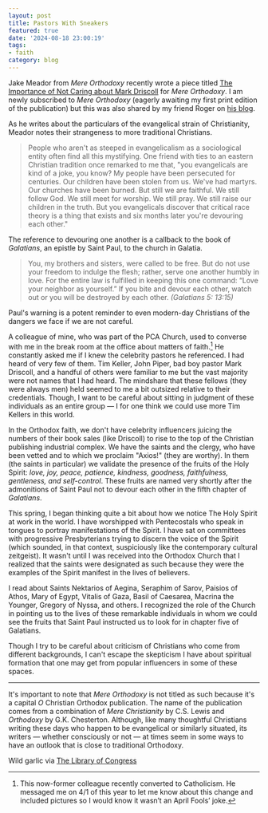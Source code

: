 ```yaml
---
layout: post
title: Pastors With Sneakers
featured: true
date: '2024-08-18 23:00:19'
tags:
- faith
category: blog
---
```


Jake Meador from *Mere Orthodoxy* recently wrote a piece titled [The Importance of Not Caring about Mark Driscoll](https://mereorthodoxy.com/after-evangelicalism-new-mainline) for *Mere Orthodoxy*. I am newly subscribed to _Mere Orthodoxy_ (eagerly awaiting my first print edition of the publication) but this was also shared by my friend Roger on [his blog](https://intellectualoid.com). 

As he writes about the particulars of the evangelical strain of Christianity, Meador notes their strangeness to more traditional Christians.

> People who aren't as steeped in evangelicalism as a sociological entity often find all this mystifying. One friend with ties to an eastern Christian tradition once remarked to me that, "you evangelicals are kind of a joke, you know? My people have been persecuted for centuries. Our children have been stolen from us. We've had martyrs. Our churches have been burned. But still we are faithful. We still follow God. We still meet for worship. We still pray. We still raise our children in the truth. But you evangelicals discover that critical race theory is a thing that exists and six months later you're devouring each other."

The reference to devouring one another is a callback to the book of _Galatians_, an epistle by Saint Paul, to the church in Galatia.

> You, my brothers and sisters, were called to be free. But do not use your freedom to indulge the flesh; rather, serve one another humbly in love. For the entire law is fulfilled in keeping this one command: “Love your neighbor as yourself.” If you bite and devour each other, watch out or you will be destroyed by each other. _(Galatians 5: 13:15)_

Paul's warning is a potent reminder to even modern-day Christians of the dangers we face if we are not careful. 

A colleague of mine, who was part of the PCA Church, used to converse with me in the break room at the office about matters of faith.[^1] He constantly asked me if I knew the celebrity pastors he referenced. I had heard of very few of them. Tim Keller, John Piper, bad boy pastor Mark Driscoll, and a handful of others were familiar to me but the vast majority were not names that I had heard. The mindshare that these fellows (they were always men) held seemed to me a bit outsized relative to their credentials. Though, I want to be careful about sitting in judgment of these individuals as an entire group — I for one think we could use more Tim Kellers in this world. 

In the Orthodox faith, we don't have celebrity influencers juicing the numbers of their book sales (like Driscoll) to rise to the top of the Christian publishing industrial complex. We have the saints and the clergy, who have been vetted and to which we proclaim "Axios!" (they are worthy). In them (the saints in particular) we validate the presence of the fruits of the Holy Spirit: _love, joy, peace, patience, kindness, goodness, faithfulness, gentleness, and self-control_. These fruits are named very shortly after the admonitions of Saint Paul not to devour each other in the fifth chapter of _Galatians_.

This spring, I began thinking quite a bit about how we notice The Holy Spirit at work in the world. I have worshipped with Pentecostals who speak in tongues to portray manifestations of the Spirit. I have sat on committees with progressive Presbyterians trying to discern the voice of the Spirit (which sounded, in that context, suspiciously like the contemporary cultural zeitgeist). It wasn't until I was received into the Orthodox Church that I realized that the saints were designated as such because they were the examples of the Spirit manifest in the lives of believers. 

I read about Saints Nektarios of Aegina, Seraphim of Sarov, Paisios of Athos, Mary of Egypt, Vitalis of Gaza, Basil of Caesarea, Macrina the Younger, Gregory of Nyssa, and others. I recognized the role of the Church in pointing us to the lives of these remarkable individuals in whom we could see the fruits that Saint Paul instructed us to look for in chapter five of Galatians. 

Though I try to be careful about criticism of Christians who come from different backgrounds, I can't escape the skepticism I have about spiritual formation that one may get from popular influencers in some of these spaces. 

---- 

It's important to note that *Mere Orthodoxy* is not titled as such because it's a capital _O_ Christian Orthodox publication. The name of the publication comes from a combination of *Mere Christianity* by C.S. Lewis and *Orthodoxy* by G.K. Chesterton. Although, like many thoughtful Christians writing these days who happen to be evangelical or similarly situated, its writers — whether consciously or not — at times seem in some ways to have an outlook that is close to traditional Orthodoxy. 

Wild garlic via [The Library of Congress](https://www.loc.gov/item/2019696078/)

[^1]: This now-former colleague recently converted to Catholicism. He messaged me on 4/1 of this year to let me know about this change and included pictures so I would know it wasn’t an April Fools’ joke. 